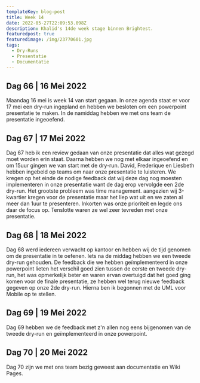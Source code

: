 ```yaml
---
templateKey: blog-post
title: Week 14
date: 2022-05-27T22:09:53.098Z
description: Khalid's 14de week stage binnen Brightest.
featuredpost: true
featuredimage: /img/23770601.jpg
tags:
  - Dry-Runs
  - Presentatie
  - Documentatie
---
```

## Dag 66 | 16 Mei 2022

Maandag 16 mei is week 14 van start gegaan. In onze agenda staat er voor 17 mei een dry-run ingepland en hebben we besloten om een powerpoint presentatie te maken. In de namiddag hebben we met ons team de presentatie ingeoefend.

## Dag 67 | 17 Mei 2022

Dag 67 heb ik een review gedaan van onze presentatie dat alles wat gezegd moet worden erin staat. Daarna hebben we nog met elkaar ingeoefend en om 15uur gingen we van start met de dry-run. David, Frederique en Liesbeth hebben ingebeld op teams om naar onze presentatie te luisteren. We kregen op het einde de nodige feedback dat  wij deze dag nog moesten implementeren in onze presentatie want de dag erop vervolgde een 2de dry-run. Het grootste probleem was time management. aangezien wij 3-kwartier kregen voor de presentatie maar het liep wat uit en we zaten al meer dan 1uur te presenteren. Inkorten was onze prioriteit en legde ons daar de focus op. Tenslotte waren ze wel zeer tevreden met onze presentatie.

## Dag 68 | 18 Mei 2022

Dag 68 werd iedereen verwacht op kantoor en hebben wij de tijd genomen om de presentatie in te oefenen. Iets na de middag hebben we een tweede dry-run gehouden. De feedback die we hebben geïmplementeerd in onze powerpoint lieten het verschil goed zien tussen de eerste en tweede dry-run, het was opmerkelijk beter en waren ervan overtuigd dat het goed ging komen voor de finale presentatie, ze hebben wel terug nieuwe feedback gegeven op onze 2de dry-run. Hierna ben ik begonnen met de UML voor Mobile op te stellen.

## Dag 69 | 19 Mei 2022

Dag 69 hebben we de feedback met z'n allen nog eens bijgenomen van de tweede dry-run en geïmplementeerd in onze powerpoint. 

## Dag 70 | 20 Mei 2022

Dag 70 zijn we met ons team bezig geweest aan documentatie en Wiki Pages.